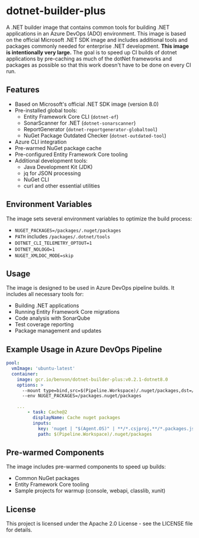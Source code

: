 # dotnet-builder-plus

A .NET builder image that contains common tools for building .NET applications in an Azure DevOps (ADO) environment. This image is based on the official Microsoft .NET SDK image and includes additional tools and packages commonly needed for enterprise .NET development. **This image is intentionally very large.** The goal is to speed up CI builds of dotnet applications by pre-caching as much of the dotNet frameworks and packages as possible so that this work doesn't have to be done on every CI run.

## Features

- Based on Microsoft's official .NET SDK image (version 8.0)
- Pre-installed global tools:
  - Entity Framework Core CLI (`dotnet-ef`)
  - SonarScanner for .NET (`dotnet-sonarscanner`)
  - ReportGenerator (`dotnet-reportgenerator-globaltool`)
  - NuGet Package Outdated Checker (`dotnet-outdated-tool`)
- Azure CLI integration
- Pre-warmed NuGet package cache
- Pre-configured Entity Framework Core tooling
- Additional development tools:
  - Java Development Kit (JDK)
  - jq for JSON processing
  - NuGet CLI
  - curl and other essential utilities

## Environment Variables

The image sets several environment variables to optimize the build process:

- `NUGET_PACKAGES=/packages/.nuget/packages`
- `PATH` includes `/packages/.dotnet/tools`
- `DOTNET_CLI_TELEMETRY_OPTOUT=1`
- `DOTNET_NOLOGO=1`
- `NUGET_XMLDOC_MODE=skip`

## Usage

The image is designed to be used in Azure DevOps pipeline builds. It includes all necessary tools for:

- Building .NET applications
- Running Entity Framework Core migrations
- Code analysis with SonarQube
- Test coverage reporting
- Package management and updates

## Example Usage in Azure DevOps Pipeline

```yaml
pool:
  vmImage: 'ubuntu-latest'
  container:
    image: gcr.io/benvon/dotnet-builder-plus:v0.2.1-dotnet8.0
    options: >
      --mount type=bind,src=$(Pipeline.Workspace)/.nuget/packages,dst=/packages/.nuget/packages
      --env NUGET_PACKAGES=/packages.nuget/packages

    ...
        - task: Cache@2
          displayName: Cache nuget packages
          inputs:
            key: 'nuget | "$(Agent.OS)" | **/*.csjproj,**/*.packages.json,!**/bin/**,!**/obj/**'
            path: $(Pipeline.Workspace)/.nuget/packages
```

## Pre-warmed Components

The image includes pre-warmed components to speed up builds:

- Common NuGet packages
- Entity Framework Core tooling
- Sample projects for warmup (console, webapi, classlib, xunit)

## License

This project is licensed under the Apache 2.0 License - see the LICENSE file for details.
